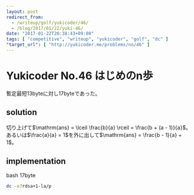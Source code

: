 ```yaml
---
layout: post
redirect_from:
  - /writeup/golf/yukicoder/46/
  - /blog/2017/01/22/yuki-46/
date: "2017-01-22T20:38:43+09:00"
tags: [ "competitive", "writeup", "yukicoder", "golf", "dc" ]
"target_url": [ "http://yukicoder.me/problems/no/46" ]
---
```


# Yukicoder No.46 はじめのn歩

暫定最短$13$byteに対し$17$byteであった。

## solution

切り上げて$\mathrm{ans} = \lceil \frac{b}{a} \rceil = \frac{b + (a - 1)}{a}$。
あるいは$\frac{a}{a} = 1$を外に出して$\mathrm{ans} = \frac{b - 1}{a} + 1$。

## implementation

bash $17$byte

``` sh
dc -e?rdsa+1-la/p
```
